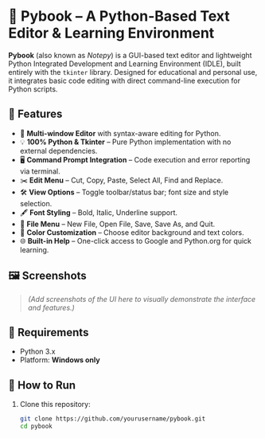
# 🐍 Pybook – A Python-Based Text Editor & Learning Environment

**Pybook** (also known as *Notepy*) is a GUI-based text editor and lightweight Python Integrated Development and Learning Environment (IDLE), built entirely with the `tkinter` library. Designed for educational and personal use, it integrates basic code editing with direct command-line execution for Python scripts.

## 🚀 Features

- 📄 **Multi-window Editor** with syntax-aware editing for Python.
- 💡 **100% Python & Tkinter** – Pure Python implementation with no external dependencies.
- 🖥️ **Command Prompt Integration** – Code execution and error reporting via terminal.
- ✂️ **Edit Menu** – Cut, Copy, Paste, Select All, Find and Replace.
- 🛠️ **View Options** – Toggle toolbar/status bar; font size and style selection.
- 🖋️ **Font Styling** – Bold, Italic, Underline support.
- 📁 **File Menu** – New File, Open File, Save, Save As, and Quit.
- 🎨 **Color Customization** – Choose editor background and text colors.
- 🌐 **Built-in Help** – One-click access to Google and Python.org for quick learning.

## 🖼️ Screenshots

> *(Add screenshots of the UI here to visually demonstrate the interface and features.)*

## 📌 Requirements

- Python 3.x
- Platform: **Windows only**

## 📂 How to Run

1. Clone this repository:
   ```bash
   git clone https://github.com/yourusername/pybook.git
   cd pybook

